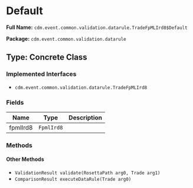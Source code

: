 # Default

**Full Name:** `cdm.event.common.validation.datarule.TradeFpMLIrd8$Default`

**Package:** `cdm.event.common.validation.datarule`

## Type: Concrete Class

### Implemented Interfaces

- `cdm.event.common.validation.datarule.TradeFpMLIrd8`

### Fields

| Name | Type | Description |
|------|------|-------------|
| fpmlIrd8 | `FpmlIrd8` |  |

### Methods

#### Other Methods

- `ValidationResult validate(RosettaPath arg0, Trade arg1)`
- `ComparisonResult executeDataRule(Trade arg0)`

